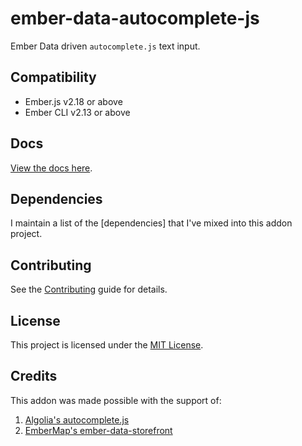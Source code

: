 ember-data-autocomplete-js
==============================================================================

Ember Data driven `autocomplete.js` text input.


Compatibility
------------------------------------------------------------------------------

* Ember.js v2.18 or above
* Ember CLI v2.13 or above


Docs
------------------------------------------------------------------------------

[View the docs here](https://cybertooth-io.github.io/ember-data-autocomplete-js/).

Dependencies
------------------------------------------------------------------------------

I maintain a list of the [dependencies] that I've mixed into this addon project.


Contributing
------------------------------------------------------------------------------

See the [Contributing](CONTRIBUTING.md) guide for details.


License
------------------------------------------------------------------------------

This project is licensed under the [MIT License](LICENSE.md).

Credits
------------------------------------------------------------------------------

This addon was made possible with the support of:

1. [Algolia's autocomplete.js](https://github.com/algolia/autocomplete.js)
1. [EmberMap's ember-data-storefront](https://github.com/embermap/ember-data-storefront)
